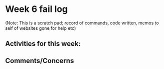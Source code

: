# Week 6 fail log

(Note: This is a scratch pad; record of commands, code written, memos to self of websites gone for help etc)

## Activities for this week:  

## Comments/Concerns
